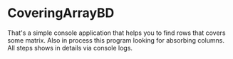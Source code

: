 # CoveringArrayBD
That's a simple console application that helps you to find rows that covers some matrix. Also in process this program looking for absorbing columns.
All steps shows in details via console logs.
